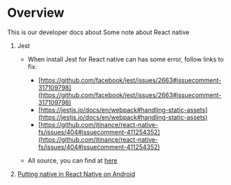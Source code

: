 # Overview
This is our developer docs about Some note about React native

1. Jest
    - When install Jest for React native can has some error, follow links to fix:
        - [https://github.com/facebook/jest/issues/2663#issuecomment-317109798](https://github.com/facebook/jest/issues/2663#issuecomment-317109798)
        - [https://jestjs.io/docs/en/webpack#handling-static-assets](https://jestjs.io/docs/en/webpack#handling-static-assets)
        - [https://github.com/itinance/react-native-fs/issues/404#issuecomment-411254352](https://github.com/itinance/react-native-fs/issues/404#issuecomment-411254352)

    - All source, you can find at [here](https://github.com/FinbertMagestore/devdocs/tree/develop/mkdocs/docs/react_native/public)

2. [Putting native in React Native on Android](https://brightinventions.pl/blog/write-native-in-react-native/)